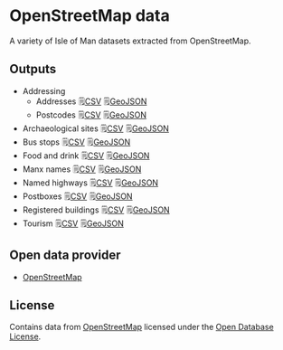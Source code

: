 # OpenStreetMap data

A variety of Isle of Man datasets extracted from OpenStreetMap.

## Outputs

  * Addressing
    * Addresses :spiral_notepad:[CSV](https://github.com/dankarran/isleofman-opendata/blob/main/data/openstreetmap/outputs/addresses/addresses.csv) :spiral_notepad:[GeoJSON](https://github.com/dankarran/isleofman-opendata/blob/main/data/openstreetmap/outputs/addresses/addresses.geojson)
    * Postcodes :spiral_notepad:[CSV](https://github.com/dankarran/isleofman-opendata/blob/main/data/openstreetmap/outputs/postcodes/postcodes.csv) :spiral_notepad:[GeoJSON](https://github.com/dankarran/isleofman-opendata/blob/main/data/openstreetmap/outputs/postcodes/postcodes.geojson)
  * Archaeological sites :spiral_notepad:[CSV](https://github.com/dankarran/isleofman-opendata/blob/main/data/openstreetmap/outputs/archaeological-sites/archaeological-sites.csv) :spiral_notepad:[GeoJSON](https://github.com/dankarran/isleofman-opendata/blob/main/data/openstreetmap/outputs/archaeological-sites/archaeological-sites.geojson)
  * Bus stops :spiral_notepad:[CSV](https://github.com/dankarran/isleofman-opendata/blob/main/data/openstreetmap/outputs/bus-stops/bus-stops.csv) :spiral_notepad:[GeoJSON](https://github.com/dankarran/isleofman-opendata/blob/main/data/openstreetmap/outputs/bus-stops/bus-stops.geojson)
  * Food and drink :spiral_notepad:[CSV](https://github.com/dankarran/isleofman-opendata/blob/main/data/openstreetmap/outputs/food-and-drink/food-and-drink.csv) :spiral_notepad:[GeoJSON](https://github.com/dankarran/isleofman-opendata/blob/main/data/openstreetmap/outputs/food-and-drink/food-and-drink.geojson)
  * Manx names :spiral_notepad:[CSV](https://github.com/dankarran/isleofman-opendata/blob/main/data/openstreetmap/outputs/manx-names/manx-names.csv) :spiral_notepad:[GeoJSON](https://github.com/dankarran/isleofman-opendata/blob/main/data/openstreetmap/outputs/manx-names/manx-names.geojson)
  * Named highways :spiral_notepad:[CSV](https://github.com/dankarran/isleofman-opendata/blob/main/data/openstreetmap/outputs/named-highways/named-highways.csv) :spiral_notepad:[GeoJSON](https://github.com/dankarran/isleofman-opendata/blob/main/data/openstreetmap/outputs/named-highways/named-highways.geojson)
  * Postboxes :spiral_notepad:[CSV](https://github.com/dankarran/isleofman-opendata/blob/main/data/openstreetmap/outputs/postboxes/postboxes.csv) :spiral_notepad:[GeoJSON](https://github.com/dankarran/isleofman-opendata/blob/main/data/openstreetmap/outputs/postboxes/postboxes.geojson)
  * Registered buildings :spiral_notepad:[CSV](https://github.com/dankarran/isleofman-opendata/blob/main/data/openstreetmap/outputs/registered-buildings/registered-buildings.csv) :spiral_notepad:[GeoJSON](https://github.com/dankarran/isleofman-opendata/blob/main/data/openstreetmap/outputs/registered-buildings/registered-buildings.geojson)
  * Tourism :spiral_notepad:[CSV](https://github.com/dankarran/isleofman-opendata/blob/main/data/openstreetmap/outputs/tourism/tourism.csv) :spiral_notepad:[GeoJSON](https://github.com/dankarran/isleofman-opendata/blob/main/data/openstreetmap/outputs/tourism/tourism.geojson)

## Open data provider

* [OpenStreetMap](https://www.openstreetmap.org)

## License

Contains data from [OpenStreetMap](https://www.openstreetmap.org) licensed under the [Open Database License](https://www.openstreetmap.org/copyright).